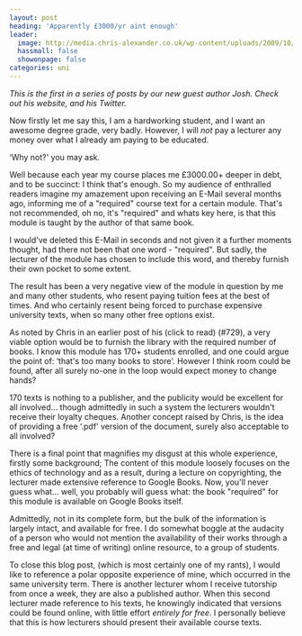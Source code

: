 ```yaml
---
layout: post
heading: 'Apparently £3000/yr aint enough'
leader:
  image: http://media.chris-alexander.co.uk/wp-content/uploads/2009/10/exam-300x200.jpg
  hassmall: false
  showonpage: false
categories: uni
---
```


*This is the first in a series of posts by our new guest author Josh. Check out his website, and his Twitter.*

Now firstly let me say this, I am a hardworking student, and I want an awesome degree grade, very badly. However, I will *not* pay a lecturer any money over what I already am paying to be educated.

‘Why not?' you may ask.

Well because each year my course places me £3000.00+ deeper in debt, and to be succinct: I think that's enough. So my audience of enthralled readers imagine my amazement upon receiving an E-Mail several months ago, informing me of a "required" course text for a certain module. That's not recommended, oh no, it's "required" and whats key here, is that this module is taught by the author of that same book.

I would've deleted this E-Mail in seconds and not given it a further moments thought, had there not been that one word - "required". But sadly, the lecturer of the module has chosen to include this word, and thereby furnish their own pocket to some extent.

The result has been a very negative view of the module in question by me and many other students, who resent paying tuition fees at the best of times. And who certainly resent being forced to purchase expensive university texts, when so many other free options exist.

<!-- Replace missing image from http://media.chris-alexander.co.uk/wp-content/uploads/2009/10/exam-300x200.jpg -->

As noted by Chris in an earlier post of his (click to read) (#729), a very viable option would be to furnish the library with the required number of books. I know this module has 170+ students enrolled, and one could argue the point of: ‘that's too many books to store'. However I think room could be found, after all surely no-one in the loop would expect money to change hands?

170 texts is nothing to a publisher, and the publicity would be excellent for all involved... though admittedly in such a system the lecturers wouldn't receive their loyalty cheques. Another concept raised by Chris, is the idea of providing a free ‘.pdf' version of the document, surely also acceptable to all involved?

There is a final point that magnifies my disgust at this whole experience, firstly some background; The content of this module loosely focuses on the ethics of technology and as a result, during a lecture on copyrighting, the lecturer made extensive reference to Google Books. Now, you'll never guess what... well, you probably will guess what: the book "required" for this module is available on Google Books itself.

<!-- Replace missing image from http://media.chris-alexander.co.uk/wp-content/uploads/2009/12/pileofbooks-293x300.png -->

Admittedly, not in its complete form, but the bulk of the information is largely intact, and available for free. I do somewhat boggle at the audacity of a person who would not mention the availability of their works through a free and legal (at time of writing) online resource, to a group of students.

To close this blog post, (which is most certainly one of my rants), I would like to reference a polar opposite experience of mine, which occurred in the same university term. There is another lecturer whom I receive tutorship from once a week, they are also a published author. When this second lecturer made reference to his texts, he knowingly indicated that versions could be found online, with little effort *entirely for free*. I personally believe that this is how lecturers should present their available course texts.
